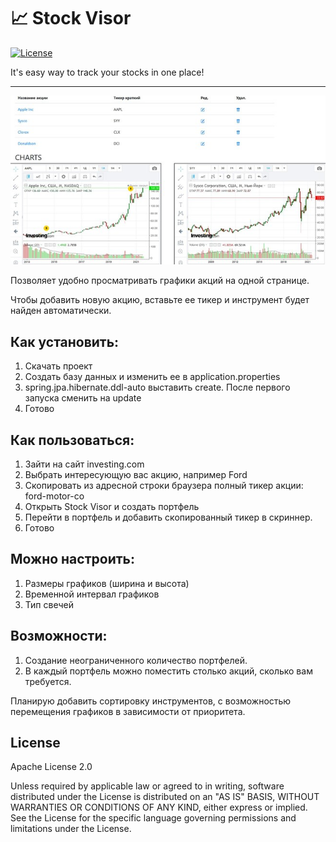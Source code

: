 # 📈  Stock Visor
[![License](https://img.shields.io/badge/License-Apache%202.0-blue.svg)](https://opensource.org/licenses/Apache-2.0)

It's easy way to track your stocks in one place!

---

![Screenshot](screen.jpg)

Позволяет удобно просматривать графики акций на одной странице. 

Чтобы добавить новую акцию, вставьте ее тикер и инструмент будет найден автоматически.


## Как установить:
1. Скачать проект
2. Создать базу данных и изменить ее в application.properties
3. spring.jpa.hibernate.ddl-auto выставить create. После первого запуска сменить на update
4. Готово

## Как пользоваться:
1. Зайти на сайт investing.com
2. Выбрать интересующую вас акцию, например Ford
3. Скопировать из адресной строки браузера полный тикер акции: ford-motor-co
4. Открыть Stock Visor и создать портфель   
4. Перейти в портфель и добавить скопированный тикер в скриннер.  
5. Готово

## Можно настроить:
1. Размеры графиков (ширина и высота)
2. Временной интервал графиков
3. Тип свечей

## Возможности:
1. Создание неограниченного количество портфелей.
2. В каждый портфель можно поместить столько акций, сколько вам требуется.


Планирую добавить сортировку инструментов, с возможностью перемещения графиков в зависимости от приоритета.

## License

Apache License 2.0

Unless required by applicable law or agreed to in writing, software
distributed under the License is distributed on an "AS IS" BASIS,
WITHOUT WARRANTIES OR CONDITIONS OF ANY KIND, either express or implied.
See the License for the specific language governing permissions and
limitations under the License.